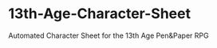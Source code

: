 13th-Age-Character-Sheet
========================

Automated Character Sheet for the 13th Age Pen&amp;Paper RPG
